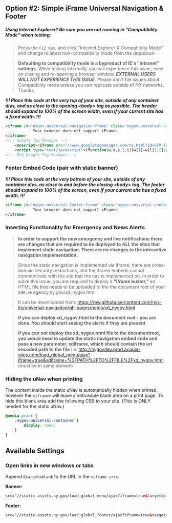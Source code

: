 ## Option #2: Simple iFrame Universal Navigation & Footer

##### Using Internet Explorer? Be sure you are not running in "_Compatibility Mode_" when testing:
> Press the `F12 Key`, and click "Internet Explorer X Compatibilty Mode" and change to latest non-compatibility mode from the dropdown

> **Defaulting to compatibility mode is a byproduct of IE's "intranet" settings**. While testing internally, you will experience this issue, even on closing and re-opening a browser window. **_EXTERNAL USERS WILL NOT EXPERIENCE THIS ISSUE_**. Please don't file issues about Compatibility mode unless you can replicate outside of NY networks. Thanks.

___!!! Place this code at the very top of your site, outside of any container divs, and as close to the opening \<body\> tag as possible. The header should expand to 100% of the screen width, even if your current site has a fixed width. !!!___


```html
<iframe id="nygov-universal-navigation-frame" class="nygov-universal-container" width="100%" height="86px" src="//static-assets.ny.gov/load_global_menu/ajax?iframe=true" data-updated="2014-11-07 08:30" frameborder="0" style="border:none; overflow:hidden; width:100%; height:86px;" scrolling="no">
            Your browser does not support iFrames
</iframe>
<!-- Google Tag Manager -->
    <noscript><iframe src="//www.googletagmanager.com/ns.html?id=GTM-T4FP6H" height="0" width="0" style="display:none;visibility:hidden"></iframe></noscript>
    <script type="text/javascript">(function(w,d,s,l,i){w[l]=w[l]||[];w[l].push({'gtm.start':new Date().getTime(),event:'gtm.js'});var f=d.getElementsByTagName(s)[0];var j=d.createElement(s);var dl=l!='dataLayer'?'&l='+l:'';j.src='//www.googletagmanager.com/gtm.js?id='+i+dl;j.type='text/javascript';j.async=true;f.parentNode.insertBefore(j,f);})(window,document,'script','dataLayer','GTM-T4FP6H');</script>
<!-- End Google Tag Manager -->
```

### Footer Embed Code (pair with static banner)

 ___!!! Place this code at the very bottom of your site, outside of any container divs, as close to and before the closing \<body\> tag. The footer should expand to 100% of the screen, even if your current site has a fixed width. !!!___

```html
<iframe id="nygov-universal-footer-frame" class="nygov-universal-container" width="100%" height="200px" src="//static-assets.ny.gov/load_global_footer/ajax?iframe=true" data-updated="2014-11-07 08:30" frameborder="0" style="border:none; overflow:hidden; width:100%; height:200px;" scrolling="no">
            Your browser does not support iFrames
</iframe>
```

### Inserting Functionality for Emergency and News Alerts 
> **In order to support the new emergency and live notifications there are changes that are required to be deployed to ALL the sites that implement static navigation. There are no changes to the interactive navigation implementation.**

> Since the static navigation is implemented via iframe, there are cross-domain security restrictions, and the iframe embeds cannot communicate with the site that the nav is implemented on.  In order to solve this issue, you are required to deploy a **"iframe buster,"** an HTML file that needs to be uploaded to the the document root of your site, ie agency.ny.gov/xd_nygov.html

> It can be downloaded from: https://raw.githubusercontent.com/nys-its/universal-navigation/gh-pages/notes/xd_nygov.html

> **If you can deploy xd_nygov.html to the document root - you are done. You should start seeing the alerts if they are present**

> **If you can not deploy the xd_nygov.html file to the documentroot, you would need to update the static navigation embed code and pass a new parameter, xdiframe, which should contain the url encoded path to the file** i.e.
http://nygovdev.prod.acquia-sites.com/load_global_menu/ajax?iframe=true&xdiframe=%2FPATH%2FTO%2FFILE%2Fxd_nygov.html (must be in same domain)

### Hiding the uNav when printing

The content inside the static uNav is automatically hidden when printed, however the `<iframe>` will leave a noticeable blank area on a print page. To hide this blank area add the following CSS to your site. (This is ONLY needed for the static uNav.)

```css
@media print {
    .nygov-universal-container {
        display: none;
    }     
}
```

## Available Settings

### Open links in new windows or tabs

Append `&target=blank` to the URL in the `<iframe src>`.

**Banner:**

```html
src="//static-assets.ny.gov/load_global_menu/ajax?iframe=true&target=blank"
```

**Footer:**

```html
src="//static-assets.ny.gov/load_global_footer/ajax?iframe=true&target=blank"
```
